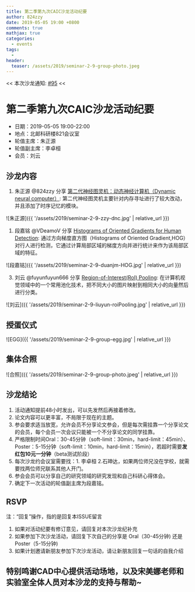 ```yaml
---
title: 第二季第九次CAIC沙龙活动纪要
author: 824zzy
date: 2019-05-05 19:00 +0800
comments: true
mathjax: true
categories: 
  - events
tags:
  - 
header:
  teaser: /assets/2019/seminar-2-9-group-photo.jpeg
---
```


<< 本次沙龙通知: [#95](https://github.com/BUPT/awesome-chatbot/issues/95)  << 

# 第二季第九次CAIC沙龙活动纪要

- 日期：2019-05-05 19:00-22:00
- 地点：北邮科研楼821会议室
- 轮值主席：朱正源
- 轮值副主席：李卓桓
- 会员：刘云


## 沙龙内容

1. 朱正源 @824zzy 分享 [第二代神经图灵机：动态神经计算机（Dynamic neural computer）](https://www.nature.com/articles/nature20101): 第二代神经图灵机主要针对内存寻址进行了较大改动，并且添加了时序记忆的模块。

![朱正源]({{ '/assets/2019/seminar-2-9-zzy-dnc.jpg' | relative_url }})

1. 段嘉铭 @VDeamoV 分享 [Histograms of Oriented Gradients for Human Detection](https://hal.inria.fr/file/index/docid/548512/filename/hog_cvpr2005.pdf): 通过方向梯度直方图（Histograms of Oriented Gradient,HOG）对行人进行检测，它通过计算局部区域的梯度方向并进行统计来作为该局部区域的特征。

![段嘉铭]({{ '/assets/2019/seminar-2-9-duanjm-HOG.jpg' | relative_url }})

3. 刘云 @fuyunfuyun666 分享 [Region-of-Interest(RoI) Pooling](http://papers.nips.cc/paper/5638-faster-r-cnn-towards-real-time-object-detection-with-region-proposal-networks.pdf): 在计算机视觉领域中的一个常用池化技术，把不同大小的图片映射到相同大小的向量然后进行分类。

![刘云]({{ '/assets/2019/seminar-2-9-liuyun-roiPooling.jpg' | relative_url }})

## 授蛋仪式

![EGG]({{ '/assets/2019/seminar-2-9-group-egg.jpg' | relative_url }})


## 集体合照

![合照]({{ '/assets/2019/seminar-2-9-group-photo.jpeg' | relative_url }})

## 沙龙结论

1. 活动通知提前48小时发出，可以先发然后再接着修改。
2. 论文内容可以更丰富，不局限于现在的主题。
3. 参会要求适当放宽，允许会员不分享论文参会，但是每次需挂靠一个分享论文的会员，每个会员一次会议只能被一个不分享论文的同学挂靠。
4. 严格限制时间Oral：30-45分钟（soft-limit：30min，hard-limit：45min）、Poster：5-15分钟（soft-limit：10min，hard-limit：15min），若超时需要**发红包10元一分钟**（beta测试阶段）
5. 每次沙龙约会议室需要找：1. 李卓桓 2.石珅达，如果两位师兄没在学校，就需要找两位师兄联系其他人开门。
6. 参会会员可以分享自己的研究领域的研究发现和自己科研心得体会。
7. 确定下一次活动的轮值副主席为段嘉铭。


## RSVP

注：“回复”操作，指的是回复本ISSUE留言

1. 如果对活动纪要有修订意见，请回复对本次沙龙纪补充
2. 如果参加下次沙龙活动，请回复下次自己的分享是 Oral（30-45分钟) 还是Poster（5-15分钟)
3. 如果计划邀请新朋友参加下次沙龙活动，请让新朋友回复一句话的自我介绍

## 特别鸣谢CAD中心提供活动场地，以及宋美娜老师和实验室全体人员对本沙龙的支持与帮助~

